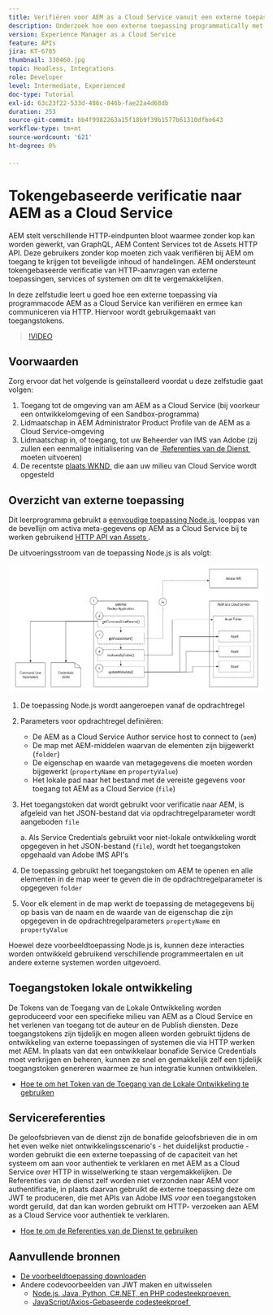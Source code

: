 ```yaml
---
title: Verifiëren voor AEM as a Cloud Service vanuit een externe toepassing
description: Onderzoek hoe een externe toepassing programmatically met AEM as a Cloud Service over HTTP kan voor authentiek verklaren en in wisselwerking staan gebruikend de Tokens van de Toegang van de Lokale Ontwikkeling en de Referenties van de Dienst.
version: Experience Manager as a Cloud Service
feature: APIs
jira: KT-6785
thumbnail: 330460.jpg
topic: Headless, Integrations
role: Developer
level: Intermediate, Experienced
doc-type: Tutorial
exl-id: 63c23f22-533d-486c-846b-fae22a4d68db
duration: 253
source-git-commit: bb4f9982263a15f18b9f39b1577b61310dfbe643
workflow-type: tm+mt
source-wordcount: '621'
ht-degree: 0%

---
```


# Tokengebaseerde verificatie naar AEM as a Cloud Service

AEM stelt verschillende HTTP-eindpunten bloot waarmee zonder kop kan worden gewerkt, van GraphQL, AEM Content Services tot de Assets HTTP API. Deze gebruikers zonder kop moeten zich vaak verifiëren bij AEM om toegang te krijgen tot beveiligde inhoud of handelingen. AEM ondersteunt tokengebaseerde verificatie van HTTP-aanvragen van externe toepassingen, services of systemen om dit te vergemakkelijken.

In deze zelfstudie leert u goed hoe een externe toepassing via programmacode AEM as a Cloud Service kan verifiëren en ermee kan communiceren via HTTP. Hiervoor wordt gebruikgemaakt van toegangstokens.

>[!VIDEO](https://video.tv.adobe.com/v/330460?quality=12&learn=on)

## Voorwaarden

Zorg ervoor dat het volgende is geïnstalleerd voordat u deze zelfstudie gaat volgen:

1. Toegang tot de omgeving van am AEM as a Cloud Service (bij voorkeur een ontwikkelomgeving of een Sandbox-programma)
1. Lidmaatschap in AEM Administrator Product Profile van de AEM as a Cloud Service-omgeving
1. Lidmaatschap in, of toegang, tot uw Beheerder van IMS van Adobe (zij zullen een eenmalige initialisering van de [&#x200B; Referenties van de Dienst &#x200B;](./service-credentials.md) moeten uitvoeren)
1. De recentste [&#x200B; plaats WKND &#x200B;](https://github.com/adobe/aem-guides-wknd) die aan uw milieu van Cloud Service wordt opgesteld

## Overzicht van externe toepassing

Dit leerprogramma gebruikt a [&#x200B; eenvoudige toepassing Node.js &#x200B;](./assets/aem-guides_token-authentication-external-application.zip) looppas van de bevellijn om activa meta-gegevens op AEM as a Cloud Service bij te werken gebruikend [&#x200B; HTTP API van Assets &#x200B;](https://experienceleague.adobe.com/docs/experience-manager-cloud-service/assets/admin/mac-api-assets.html?lang=nl-NL).

De uitvoeringsstroom van de toepassing Node.js is als volgt:

![&#x200B; Externe Toepassing &#x200B;](./assets/overview/external-application.png)

1. De toepassing Node.js wordt aangeroepen vanaf de opdrachtregel
1. Parameters voor opdrachtregel definiëren:
   + De AEM as a Cloud Service Author service host to connect to (`aem`)
   + De map met AEM-middelen waarvan de elementen zijn bijgewerkt (`folder`)
   + De eigenschap en waarde van metagegevens die moeten worden bijgewerkt (`propertyName` en `propertyValue`)
   + Het lokale pad naar het bestand met de vereiste gegevens voor toegang tot AEM as a Cloud Service (`file`)
1. Het toegangstoken dat wordt gebruikt voor verificatie naar AEM, is afgeleid van het JSON-bestand dat via opdrachtregelparameter wordt aangeboden `file`

   a. Als Service Credentials gebruikt voor niet-lokale ontwikkeling wordt opgegeven in het JSON-bestand (`file`), wordt het toegangstoken opgehaald van Adobe IMS API&#39;s
1. De toepassing gebruikt het toegangstoken om AEM te openen en alle elementen in de map weer te geven die in de opdrachtregelparameter is opgegeven `folder`
1. Voor elk element in de map werkt de toepassing de metagegevens bij op basis van de naam en de waarde van de eigenschap die zijn opgegeven in de opdrachtregelparameters `propertyName` en `propertyValue`

Hoewel deze voorbeeldtoepassing Node.js is, kunnen deze interacties worden ontwikkeld gebruikend verschillende programmeertalen en uit andere externe systemen worden uitgevoerd.

## Toegangstoken lokale ontwikkeling

De Tokens van de Toegang van de Lokale Ontwikkeling worden geproduceerd voor een specifieke milieu van AEM as a Cloud Service en het verlenen van toegang tot de auteur en de Publish diensten.  Deze toegangstokens zijn tijdelijk en mogen alleen worden gebruikt tijdens de ontwikkeling van externe toepassingen of systemen die via HTTP werken met AEM. In plaats van dat een ontwikkelaar bonafide Service Credentials moet verkrijgen en beheren, kunnen ze snel en gemakkelijk zelf een tijdelijk toegangstoken genereren waarmee ze hun integratie kunnen ontwikkelen.

+ [Hoe te om het Token van de Toegang van de Lokale Ontwikkeling te gebruiken](./local-development-access-token.md)

## Servicereferenties

De geloofsbrieven van de dienst zijn de bonafide geloofsbrieven die in om het even welke niet ontwikkelingsscenario&#39;s - het duidelijkst productie - worden gebruikt die een externe toepassing of de capaciteit van het systeem om aan voor authentiek te verklaren en met AEM as a Cloud Service over HTTP in wisselwerking te staan vergemakkelijken. De Referenties van de dienst zelf worden niet verzonden naar AEM voor authentificatie, in plaats daarvan gebruikt de externe toepassing deze om JWT te produceren, die met APIs van Adobe IMS _voor_ een toegangstoken wordt geruild, dat dan kan worden gebruikt om HTTP- verzoeken aan AEM as a Cloud Service voor authentiek te verklaren.

+ [Hoe te om de Referenties van de Dienst te gebruiken](./service-credentials.md)

## Aanvullende bronnen

+ [De voorbeeldtoepassing downloaden](./assets/aem-guides_token-authentication-external-application.zip)
+ Andere codevoorbeelden van JWT maken en uitwisselen
   + [&#x200B; Node.js, Java, Python, C#.NET, en PHP codesteekproeven &#x200B;](https://developer.adobe.com/developer-console/docs/guides/authentication/JWT/samples)
   + [&#x200B; JavaScript/Axios-Gebaseerde codesteekproef &#x200B;](https://github.com/adobe/aemcs-api-client-lib)
